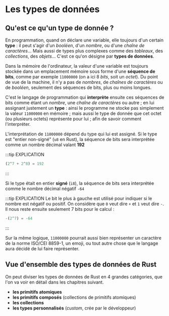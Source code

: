 # Les types de données

<Avertissement />

## Qu'est ce qu'un type de donnée ?

En programmation, quand on déclare une variable, elle toujours d'un certain **type** : il peut s'agir d'un _booléen_, d'un _nombre_, ou d'une _chaîne de caractères_... Mais aussi de types plus complexes comme des *tableaux*, des *collections*, des *objets*... C'est ce qu'on désigne par **types de données**.

Dans la mémoire de l'ordinateur, la valeur d'une variable est toujours stockée dans un emplacement mémoire sous forme d'une **séquence de bits**, comme par exemple `11000000` (on a ici 8 _bits_, soit un _octet_). Du point de vue de la machine, il n'y a pas de _nombres_, de _chaînes de caractères_ ou de _booléen_, seulement des séquences de bits, plus ou moins longues.

C'est le langage de programmation qui **interprète** ensuite ces séquences de bits comme étant un _nombre_, une _chaîne de caractères_ ou autre ; en lui assignant justement un **type** : ainsi le programme ne stocke pas simplement la valeur `11000000` en mémoire ; mais aussi le type de donnée que cet octet (ou plusieurs octets) représente pour lui ; afin de savoir comment l'interpréter.

L'interprétation de `11000000` dépend du type qui lui est assigné. Si le type est "entier non-signé" (`u8` en Rust), la séquence de bits sera interprétée comme un nombre décimal valant **192**

:::tip EXPLICATION
```rust
(2^7 + 2^8) = 192
```
:::

Si le type était en entier **signé** (`i8`), la séquence de bits sera interprétée comme le nombre décimal négatif `-64`

:::tip EXPLICATION
 Le bit le plus à gauche est utilisé pour indiquer si le nombre est négatif ou positif. On considère que `0` veut dire `+` et `1` veut dire `-`. Il nous reste ensuite seulement 7 bits pour le calcul :

 ```rust
 -(2^7) = -64
 ```
 :::

Sur la même logique, `11000000` pourrait aussi bien représenter un caractère de la norme ISO/CEI 8859-1, un emoji, ou tout autre chose que le langage aura décidé de lui faire représenter.

## Vue d'ensemble des types de données de Rust

On peut diviser les types de données de Rust en 4 grandes catégories, que l'on va voir en détail dans les chapitres suivant.

- **les primitifs atomiques**
- **les primitifs composés** (collections de primitifs atomiques)
- **les collections**
- **les types personnalisés** (*custom*, crée par le développeur)
